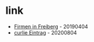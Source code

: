 # link

* [Firmen in Freiberg](http://www.firmendb.de/deutschland/Sachsen_Freiberg.php) - 20190404
* [curlie Eintrag](https://curlie.org/World/Deutsch/Regional/Europa/Deutschland/Sachsen/Landkreise/Mittelsachsen/St%C3%A4dte_und_Gemeinden/Freiberg%2C_Sachsen/Wirtschaft/) - 20200804
